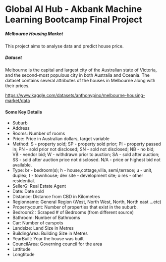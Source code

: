 # Global Al Hub - Akbank Machine Learning Bootcamp Final Project

##### Melbourne Housing Market

This project aims to analyse data and predict house price.

##### Dataset

Melbourne is the capital and largest city of the Australian state of Victoria, and the
second-most populous city in both Australia and Oceania. The dataset contains several
attributes of the houses in Melbourne along with their prices.

https://www.kaggle.com/datasets/anthonypino/melbourne-housing-market/data

#### Some Key Details

- Suburb
- Address
- Rooms: Number of rooms
- Price: Price in Australian dollars, target variable
- Method: S - property sold; SP - property sold prior; PI - property passed in; PN - sold prior not disclosed;
SN - sold not disclosed; NB - no bid; VB - vendor bid; W - withdrawn prior to auction; SA - sold after
auction; SS - sold after auction price not disclosed. N/A - price or highest bid not available.
- Type: br - bedroom(s); h - house,cottage,villa, semi,terrace; u - unit, duplex; t - townhouse; dev site -
development site; o res - other residential.
- SellerG: Real Estate Agent
- Date: Date sold
- Distance: Distance from CBD in Kilometres
- Regionname: General Region (West, North West, North, North east ...etc)
- Propertycount: Number of properties that exist in the suburb.
- Bedroom2 : Scraped # of Bedrooms (from different source)
- Bathroom: Number of Bathrooms
- Car: Number of carspots
- Landsize: Land Size in Metres
- BuildingArea: Building Size in Metres
- YearBuilt: Year the house was built
- CouncilArea: Governing council for the area
- Lattitude
- Longtitude
